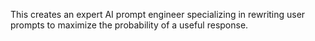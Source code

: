 This creates an expert AI prompt engineer specializing in rewriting user prompts to maximize the probability of a useful response.
